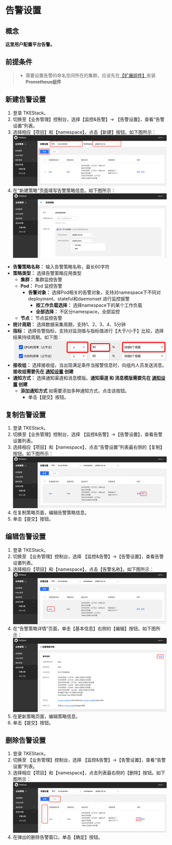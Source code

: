 # 告警设置
## 概念
**这里用户配置平台告警。**

## 前提条件

>- 需要设置告警的命名空间所在的集群，应该先在[【扩展组件】](../../platform/extender.md)安装**Prometheus组件**

## 新建告警设置
  1. 登录 TKEStack。
  2. 切换至【业务管理】控制台，选择【监控&告警】-> 【告警设置】，查看“告警设置”列表。
  3. 选择相应【项目】和【namespace】，点击【新建】按钮。如下图所示：
      ![新建告警](../../../../../images/新建告警.png)
4. 在“新建策略”页面填写告警策略信息。如下图所示：
   ![新建告警策略](../../../../../images/新建告警策略-1.png)

+ **告警策略名称：** 输入告警策略名称，最长60字符
+ **策略类型：** 选择告警策略应用类型
  + **集群：** 集群监控告警
  + **Pod：** Pod 监控告警
    + **告警对象：** 选择Pod相关的告警对象，支持对namespace下不同对deployment、stateful和daemonset 进行监控报警
      + **按工作负载选择：** 选择namespace下的某个工作负载
      + **全部选择：** 不区分namespace，全部监控
  + **节点：** 节点监控告警
+ **统计周期：** 选择数据采集周期，支持1、2、3、4、5分钟
+ **指标：** 选择告警指标，支持对监测值与指标值进行【大于/小于】比较，选择结果持续周期。如下图：
  ![指标设置](../../../../../images/指标设置.png)
+ **接收组：** 选择接收组，当出现满足条件当报警信息时，向组内人员发送消息。**接收组需要先在 [通知设置](#通知设置) 创建**
+ **通知方式：** 选择通知渠道和消息模版。**通知渠道 和 消息模版需要先在 [通知设置](#通知设置) 创建**
  + **添加通知方式** 如需要添加多种通知方式，点击该按钮。
    * 单击【提交】按钮。

## 复制告警设置
  1. 登录 TKEStack。
  2. 切换至【业务管理】控制台，选择 【监控&告警】->【告警设置】，查看告警设置列表。
  3. 选择相应【项目】和【namespace】，点击“告警设置”列表最右侧的【复制】按钮。如下图所示：
      ![告警复制按钮](../../../../../images/告警复制按钮-1.png)  
  4. 在复制策略页面，编辑告警策略信息。
  5. 单击【提交】按钮。
## 编辑告警设置
  1. 登录 TKEStack。
  2. 切换至 【业务管理】控制台，选择 【监控&告警】->【告警设置】，查看告警设置列表。
  3. 选择相应【项目】和【namespace】，点击【告警名称】。如下图所示：
      ![告警名称](../../../../../images/告警名称-1.png)
  4. 在“告警策略详情”页面，单击【基本信息】右侧的【编辑】按钮。如下图所示：
      ![告警编辑](../../../../../images/告警编辑-1.png)
  5. 在更新策略页面，编辑策略信息。
  6. 单击【提交】按钮。
## 删除告警设置
  1. 登录 TKEStack。
  2. 切换至 【业务管理】控制台，选择 【监控&告警】->【告警设置】，查看“告警设置”列表。
  3. 选择相应【项目】和【namespace】，点击列表最右侧的【删除】按钮。如下图所示：
      ![告警删除](../../../../../images/告警删除-1.png)
  4. 在弹出的删除告警窗口，单击【确定】按钮。